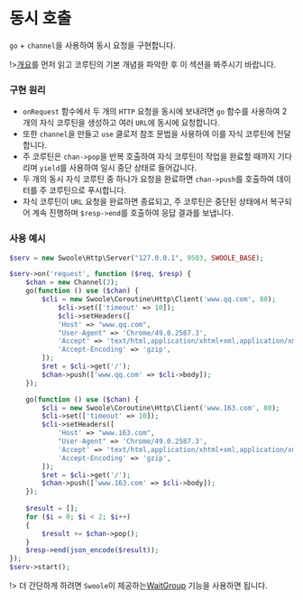 # 동시 호출

[//]: # (
여기에는 setDefer 기능이 삭제되었습니다. 왜냐하면 setDefer를 지원하는 클라이언트는 모두 "한 번에 코루틴 변환"을 권장합니다.
)

`go` + `channel`을 사용하여 동시 요청을 구현합니다.

!>[개요](/coroutine)를 먼저 읽고 코루틴의 기본 개념을 파악한 후 이 섹션을 봐주시기 바랍니다.

### 구현 원리

* `onRequest` 함수에서 두 개의 `HTTP` 요청을 동시에 보내려면 `go` 함수를 사용하여 2개의 자식 코루틴을 생성하고 여러 `URL`에 동시에 요청합니다.
* 또한 `channel`을 만들고 `use` 클로저 참조 문법을 사용하여 이를 자식 코루틴에 전달합니다.
* 주 코루틴은 `chan->pop`을 반복 호출하여 자식 코루틴이 작업을 완료할 때까지 기다리며 `yield`를 사용하여 일시 중단 상태로 들어갑니다.
* 두 개의 동시 자식 코루틴 중 하나가 요청을 완료하면 `chan->push`를 호출하여 데이터를 주 코루틴으로 푸시합니다.
* 자식 코루틴이 `URL` 요청을 완료하면 종료되고, 주 코루틴은 중단된 상태에서 복구되어 계속 진행하며 `$resp->end`를 호출하여 응답 결과를 보냅니다.

### 사용 예시

```php
$serv = new Swoole\Http\Server("127.0.0.1", 9503, SWOOLE_BASE);

$serv->on('request', function ($req, $resp) {
	$chan = new Channel(2);
	go(function () use ($chan) {
		$cli = new Swoole\Coroutine\Http\Client('www.qq.com', 80);
			$cli->set(['timeout' => 10]);
			$cli->setHeaders([
			'Host' => "www.qq.com",
			"User-Agent" => 'Chrome/49.0.2587.3',
			'Accept' => 'text/html,application/xhtml+xml,application/xml',
			'Accept-Encoding' => 'gzip',
		]);
		$ret = $cli->get('/');
		$chan->push(['www.qq.com' => $cli->body]);
	});

	go(function () use ($chan) {
		$cli = new Swoole\Coroutine\Http\Client('www.163.com', 80);
		$cli->set(['timeout' => 10]);
		$cli->setHeaders([
			'Host' => "www.163.com",
			"User-Agent" => 'Chrome/49.0.2587.3',
			'Accept' => 'text/html,application/xhtml+xml,application/xml',
			'Accept-Encoding' => 'gzip',
		]);
		$ret = $cli->get('/');
		$chan->push(['www.163.com' => $cli->body]);
	});
	
	$result = [];
	for ($i = 0; $i < 2; $i++)
	{
		$result += $chan->pop();
	}
	$resp->end(json_encode($result));
});
$serv->start();
```

!> 더 간단하게 하려면 `Swoole`이 제공하는[WaitGroup](/coroutine/wait_group) 기능을 사용하면 됩니다.
